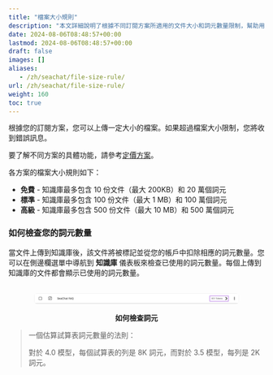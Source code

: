 ```yaml
---
title: "檔案大小規則"
description: "本文詳細說明了根據不同訂閱方案所適用的文件大小和詞元數量限制，幫助用戶了解各方案的具體規則。根據不同的訂閱方案，文件大小和詞元數量皆有不同的限制規則。"
date: 2024-08-06T08:48:57+00:00
lastmod: 2024-08-06T08:48:57+00:00
draft: false
images: []
aliases:
   - /zh/seachat/file-size-rule/
url: /zh/seachat/file-size-rule/
weight: 160 
toc: true
---
```


根據您的訂閱方案，您可以上傳一定大小的檔案。如果超過檔案大小限制，您將收到錯誤訊息。

要了解不同方案的具體功能，請參考[定價方案](https://wiki.seasalt.ai/seachat/seachat-payments/pricing-plans/)。

各方案的檔案大小規則如下：

- **免費** - 知識庫最多包含 10 份文件（最大 200KB）和 20 萬個詞元
- **標準** - 知識庫最多包含 100 份文件（最大 1 MB）和 100 萬個詞元
- **高級** - 知識庫最多包含 500 份文件（最大 10 MB）和 500 萬個詞元


### 如何檢查您的詞元數量

當文件上傳到知識庫後，該文件將被標記並從您的帳戶中扣除相應的詞元數量。您可以在側邊欄選單中導航到 **知識庫** 儀表板來檢查已使用的詞元數量。每個上傳到知識庫的文件都會顯示已使用的詞元數量。

<br/>
<center>
<a style="border-radius: 0.4rem; cursor: zoom-in;" href="/images/seachat/zh/pricing-plans/check-tokens.png" target="_blank">
<img width="80%" style="border-radius: 0.4rem" src="/images/seachat/zh/pricing-plans/check-tokens.png" alt="">
</a>

**如何檢查詞元**
</center>

> 一個估算試算表詞元數量的法則：
>
> 對於 4.0 模型，每個試算表的列是 8K 詞元，而對於 3.5 模型，每列是 2K 詞元。